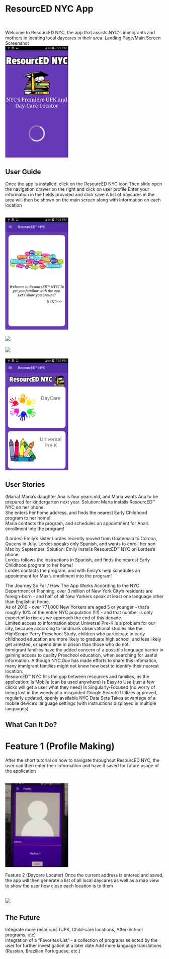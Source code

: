 # ResourcED NYC App
 <br>

Welcome to ResourcED NYC, the app that assists NYC's immigrants and mothers in locating local daycares in their area.
Landing Page/Main Screen Screenshot <br>
<img src="imageFolder/screenshot_splashscreen.png" width="200">
<br>


## User Guide
Once the app is installed, click on the ResourcED NYC icon
Then slide open the navigation drawer on the right and click on user profile
Enter your information in the fields provided and click save
A list of daycares in the area will then be shown on the main screen along with information on each location

 <br>
<img src="imageFolder/welcome_screenshot.png" width="200">
<br>

 <br>
<img src="imageFolder/imageFolder/begin_screenshot.png" width="200">
<br>

 <br>
<img src="imageFolder/screenshot_map.png" width="200">
<br>

 <br>
<img src="imageFolder/screenshot_daycare_upk_screen.png" width="200">
<br>



## User Stories

(Maria)
Maria’s daughter Ana is four years old, and Maria wants Ana to be prepared for kindergarten next year. 
Solution:
Maria installs  ResourcED™ NYC  on her phone.<br>
She enters her home address, and finds the nearest Early Childhood program to her home!<br>
Maria contacts the program, and schedules an appointment for Ana’s enrollment into the program!


(Lordes)
Emily’s sister Lordes recently moved from Guatemala to Corona, Queens in July. Lordes speaks only Spanish, and wants to enroll her son Max by September.
Solution:
Emily installs  ResourcED™ NYC  on Lordes’s phone.<br>
Lordes follows the instructions in Spanish, and finds the nearest Early Childhood program to her home!<br>
Lordes contacts the program, and with Emily’s help schedules an appointment for Max’s enrollment into the program!


The Journey So Far / How The App Works
According to the NYC Department of Planning, over 3 million of New York City’s residents are foreign-born - and half of all New Yorkers speak at least one language other than English at home.<br>
As of 2010 - over 771,000 New Yorkers are aged 5 or younger - that’s roughly 10% of the entire NYC population (!!!) - and that number is only expected to rise as we approach the end of this decade.<br>
Limited access to information about Universal Pre-K is a problem for our city, because according to landmark observational studies like the HighScope Perry Preschool Study, children who participate in early childhood education are more likely to graduate high school, and less likely get arrested, or spend time in prison than those who do not.<br>
Immigrant families have the added concern of a possible language barrier in gaining access to quality Preschool education, when searching for useful information. Although NYC.Gov has made efforts to share this infomation, many immigrant families might not know how best to identify their nearest location.<br>
ResourcED™ NYC  fills the gap between resources and families, as the application:
Is Mobile (can be used anywhere)
Is Easy to Use (just a few clicks will get a user what they need)
Is Singularly-Focused (no worry of being lost in the weeds of a misguided Google Search)
Utilizes approved, regularly updated, openly available NYC Data Sets
Takes advantage of a mobile device’s language settings (with instructions displayed in multiple languages)

## What Can It Do?
# Feature 1 (Profile Making)
After the short tutorial on how to navigate throughout ResourcED NYC, the user can then enter their information and have it saved for future usage of the application

 <br>
<img src="imageFolder/profile_screenshot.JPG" width="200">
<br>


Feature 2 (Daycare Locater)
Once the current address is entered and saved, the app will then generate a list of all local daycares as well as a map view to show the user how close each location is to them

 <br>
<img src="imageFolder/screenshot_map.png" width="200">
<br>



## The Future
Integrate more resources  (UPK, Child-care locations, After-School programs, etc)<br>
Integration of a “Favorites List” - a collection of programs selected by the user for further investigation at a later date
Add more language translations (Russian, Brazilian Portuguese, etc.)
